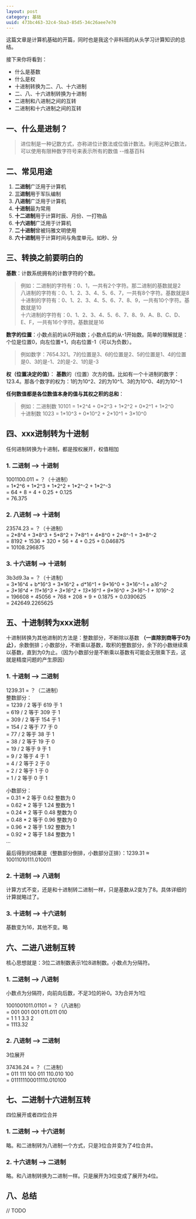 ```yaml
---
layout: post
category: 基础
uuid: 473bc463-32c4-5ba3-85d5-34c26aee7e70
---
```

这篇文章是计算机基础的开篇，同时也是我这个非科班的从头学习计算知识的总结。

接下来你将看到：
* 什么是基数
* 什么是权
* 十进制转换为二、八、十六进制
* 二、八、十六进制转换为十进制
* 二进制和八进制之间的互转
* 二进制和十六进制之间的互转

## 一、什么是进制？
> 进位制是一种记数方式，亦称进位计数法或位值计数法。利用这种记数法，可以使用有限种数字符号来表示所有的数值 --维基百科

## 二、常见用途
1. **二进制**广泛用于计算机
1. **三进制**用于军队编制
1. **八进制**广泛用于计算机
1. **十进制**最为常用
1. **十二进制**用于计算时辰、月份、一打物品
1. **十六进制**广泛用于计算机
1. **二十进制**曾被玛雅文明使用
1. **六十进制**用于计算时间与角度单元。如秒、分

## 三、转换之前要明白的

**基数**：计数系统拥有的计数字符的个数。
> 例如：二进制的字符有：0、1，一共有2个字符。那二进制的基数就是2   
> 八进制的字符有：0、1、2、3、4、5、6、7，一共有8个字符。基数就是8   
> 十进制的字符有：0、1、2、3、4、5、6、7、8、9，一共有10个字符。基数就是10   
> 十六进制的字符有：0、1、2、3、4、5、6、7、8、9、A、B、C、D、E、F，一共有16个字符。基数就是16

**数字的位置**：小数点前的从0开始数；小数点后的从-1开始数。简单的理解就是：个位是位置0，向左位置+1，向右位置-1（可以为负数）。
> 例如数字：7654.321。7的位置是3、6的位置是2、5的位置是1、4的位置是0、3的是-1、2的是-2、1的是-3

**权（位置决定的值）**： **基数**的（位置）次方的值。比如有一个十进制的数字：123.4。那各个数字的权为：1的为10^2、2的为10^1、3的为10^0、4的为10^-1

**任何数值都是各位数值本身的值与其权之积的总和**：
> 例如：二进制数 10101 = 1\*2^4 + 0\*2^3 + 1\*2^2 + 0\*2^1 + 1\*2^0   
> 十进制数 1023 = 1\*10^3 + 0\*10^2 + 2\*10^1 + 3\*10^0


## 四、xxx进制转为十进制
任何进制转换为十进制，都是按权展开，权值相加 

### 1. 二进制 --> 十进制
1001100.011 = ？（十进制）  
= 1\*2^6 + 1\*2^3 + 1\*2^2 + 1\*2^-2 + 1\*2^-3  
= 64 + 8 + 4 + 0.25 + 0.125  
= 76.375  

### 2. 八进制 --> 十进制
23574.23 = ？（十进制）  
= 2\*8^4 + 3\*8^3 + 5\*8^2 + 7\*8^1 + 4\*8^0 + 2\*8^-1 + 3*8^-2  
= 8192 + 1536 + 320 + 56 + 4 + 0.25 + 0.046875  
= 10108.296875

### 3. 十六进制 --> 十进制
3b3d9.3a = ？（十进制）  
= 3\*16^4 + b\*16^3 + 3\*16^2 + d\*16^1 + 9\*16^0 + 3\*16^-1 + a*16^-2  
= 3\*16^4 + 11\*16^3 + 3\*16^2 + 13\*16^1 + 9\*16^0 + 3\*16^-1 + 10*16^-2  
= 196608 + 45056 + 768 + 208 + 9 + 0.1875 + 0.0390625  
= 242649.2265625

## 五、十进制转为xxx进制
十进制转换为其他进制的方法是：整数部分，不断除以基数 **（一直除到商等于0为止）**，余数倒排；小数部分，不断乘以基数，取积的整数部分，余下的小数继续乘以基数，直到为0为止。（因为小数部分是不断乘以基数有可能会无限乘下去，这就是精度问题的产生原因）

### 1. 十进制 --> 二进制
1239.31 = ？（二进制）  
整数部分：  
= 1239 / 2 等于 619 于 1   
= 619 / 2 等于 309 于 1  
= 309 / 2 等于 154 于 1  
= 154 / 2 等于 77 于 0  
= 77 / 2 等于 38 于 1  
= 38 / 2 等于 19 于 0  
= 19 / 2 等于 9 于 1  
= 9 / 2 等于 4 于 1   
= 4 / 2 等于 2 于 0  
= 2 / 2 等于 1 于 0  
= 1 / 2 等于 0 于 1  

小数部分：  
= 0.31 * 2 等于 0.62 整数为 0  
= 0.62 * 2 等于 1.24 整数为 1  
= 0.24 * 2 等于 0.48 整数为 0  
= 0.48 * 2 等于 0.96 整数为 0  
= 0.96 * 2 等于 1.92 整数为 1  
= 0.92 * 2 等于 1.84 整数为 1  
...

最后得到的结果是（整数部分倒排，小数部分正排）：1239.31 ≈ 10011010111.010011

### 2. 十进制 --> 八进制

计算方式不变，还是和十进制转二进制一样，只是基数从2变为了8。具体详细的计算就略过了。

### 3. 十进制 --> 十六进制

基数变为16，其他不变。略


## 六、二进八进制互转

核心思想就是：3位二进制数表示1位8进制数。小数点为分隔符。

### 1. 二进制 --> 八进制

小数点为分隔符，向前向后数，不足3位的补0。3为合并为1位

1001001011.01101 = ？（八进制）  
= 001 001 001 011.011 010  
= 1 1 1 3.3 2  
= 1113.32

### 2. 八进制 --> 二进制

3位展开

37436.24 = ？（二进制）  
= 011 111 100 011 110.010 100  
= 011111100011110.010100

## 七、二进制十六进制互转
四位展开或者四位合并

### 1. 二进制 --> 十六进制

略。和二进制转为八进制一个方式，只是3位合并变为了4位合并。

### 2. 十六进制 --> 二进制

略。和八进制转换为二进制一样。只是展开为3位变成了展开为4位。

## 八、总结
// TODO